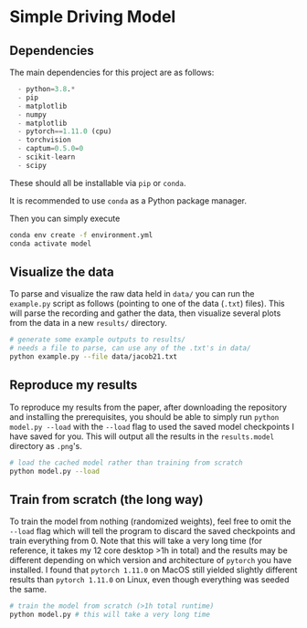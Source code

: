 # Simple Driving Model

## Dependencies

The main dependencies for this project are as follows:
```python
  - python=3.8.*
  - pip
  - matplotlib
  - numpy
  - matplotlib
  - pytorch==1.11.0 (cpu)
  - torchvision
  - captum=0.5.0=0
  - scikit-learn
  - scipy
```
These should all be installable via `pip` or `conda`.

It is recommended to use `conda` as a Python package manager. 

Then you can simply execute
```bash
conda env create -f environment.yml
conda activate model
```


## Visualize the data

To parse and visualize the raw data held in `data/` you can run the `example.py` script as follows (pointing to one of the data (`.txt`) files). This will parse the recording and gather the data, then visualize several plots from the data in a new `results/` directory.

```bash
# generate some example outputs to results/
# needs a file to parse, can use any of the .txt's in data/
python example.py --file data/jacob21.txt
```

## Reproduce my results

To reproduce my results from the paper, after downloading the repository and installing the prerequisites, you should be able to simply run `python model.py --load` with the `--load` flag to used the saved model checkpoints I have saved for you. This will output all the results in the `results.model` directory as `.png`'s.

```bash
# load the cached model rather than training from scratch
python model.py --load
```

## Train from scratch (the long way)

To train the model from nothing (randomized weights), feel free to omit the `--load` flag which will tell the program to discard the saved checkpoints and train everything from 0. Note that this will take a very long time (for reference, it takes my 12 core desktop >1h in total) and the results may be different depending on which version and architecture of `pytorch` you have installed. I found that `pytorch 1.11.0` on MacOS still yielded slightly different results than `pytorch 1.11.0` on Linux, even though everything was seeded the same. 

```bash
# train the model from scratch (>1h total runtime)
python model.py # this will take a very long time
```